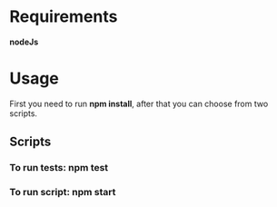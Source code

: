 # Requirements
**nodeJs** 

# Usage
First you need to run **npm install**, after that you can choose from two scripts.

## Scripts
### To run tests: **npm test**
### To run script: **npm start**